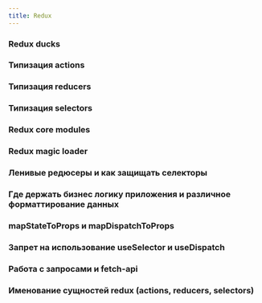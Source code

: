 ```yaml
---
title: Redux
---
```


### Redux ducks
### Типизация actions
### Типизация reducers
### Типизация selectors
### Redux core modules
### Redux magic loader
### Ленивые редюсеры и как защищать селекторы
### Где держать бизнес логику приложения и различное форматтирование данных
### mapStateToProps и mapDispatchToProps
### Запрет на использование useSelector и useDispatch
### Работа с запросами и fetch-api
### Именование сущностей redux (actions, reducers, selectors)
